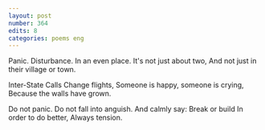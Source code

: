 ```yaml
---
layout: post
number: 364
edits: 8
categories: poems eng
---
```


Panic. Disturbance. 
In an even place.
It's not just about two,
And not just in their village or town.

Inter-State Calls 
Change flights,
Someone is happy, someone is crying,
Because the walls have grown.

Do not panic.
Do not fall into anguish.
And calmly say:
Break or build
In order to do better,
Always tension.
